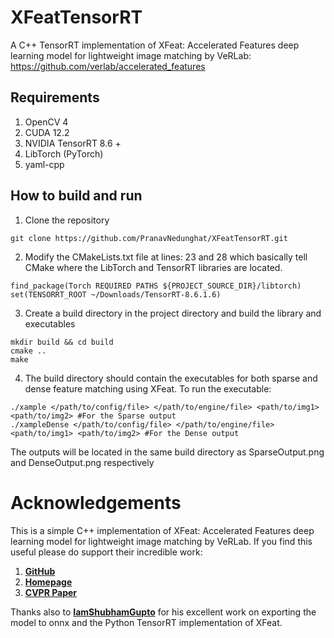 # XFeatTensorRT
A C++ TensorRT implementation of XFeat: Accelerated Features deep learning model for lightweight image matching by VeRLab: https://github.com/verlab/accelerated_features

## Requirements
1) OpenCV 4
2) CUDA 12.2
3) NVIDIA TensorRT 8.6 +
4) LibTorch (PyTorch)
5) yaml-cpp

## How to build and run
1) Clone the repository 
  ```
  git clone https://github.com/PranavNedunghat/XFeatTensorRT.git
  ```
2) Modify the CMakeLists.txt file at lines: 23 and 28 which basically tell CMake where the LibTorch and TensorRT libraries are located. 
  ```
  find_package(Torch REQUIRED PATHS ${PROJECT_SOURCE_DIR}/libtorch)
  set(TENSORRT_ROOT ~/Downloads/TensorRT-8.6.1.6)
  ```
3) Create a build directory in the project directory and build the library and executables
  ```
  mkdir build && cd build
  cmake ..
  make
  ```
4) The build directory should contain the executables for both sparse and dense feature matching using XFeat. To run the executable:
  ```
  ./xample </path/to/config/file> </path/to/engine/file> <path/to/img1> <path/to/img2> #For the Sparse output
  ./xampleDense </path/to/config/file> </path/to/engine/file> <path/to/img1> <path/to/img2> #For the Dense output
  ```
The outputs will be located in the same build directory as SparseOutput.png and DenseOutput.png respectively

# Acknowledgements
This is a simple C++ implementation of XFeat: Accelerated Features deep learning model for lightweight image matching by VeRLab. If you find this useful please do support their incredible work:
1) **[GitHub](https://github.com/verlab/accelerated_features)**
2) **[Homepage](https://www.verlab.dcc.ufmg.br/descriptors/xfeat_cvpr24/)**
3) **[CVPR Paper](https://openaccess.thecvf.com/content/CVPR2024/html/Potje_XFeat_Accelerated_Features_for_Lightweight_Image_Matching_CVPR_2024_paper.html)**

Thanks also to **[IamShubhamGupto](https://github.com/verlab/accelerated_features/pull/4)** for his excellent work on exporting the model to onnx and the Python TensorRT implementation of XFeat. 
